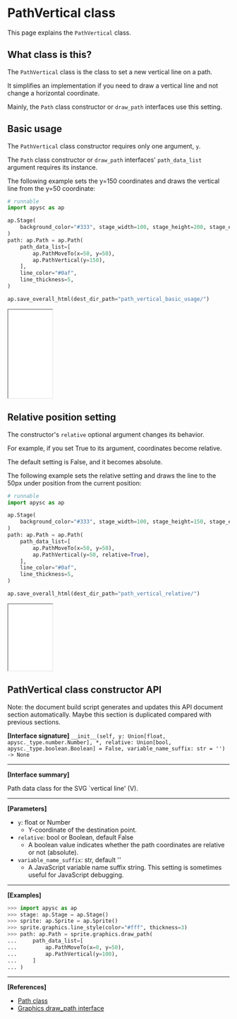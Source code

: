 # PathVertical class

This page explains the `PathVertical` class.

## What class is this?

The `PathVertical` class is the class to set a new vertical line on a path.

It simplifies an implementation if you need to draw a vertical line and not change a horizontal coordinate.

Mainly, the `Path` class constructor or `draw_path` interfaces use this setting.

## Basic usage

The `PathVertical` class constructor requires only one argument, `y`.

The `Path` class constructor or `draw_path` interfaces' `path_data_list` argument requires its instance.

The following example sets the y=150 coordinates and draws the vertical line from the y=50 coordinate:

```py
# runnable
import apysc as ap

ap.Stage(
    background_color="#333", stage_width=100, stage_height=200, stage_elem_id="stage"
)
path: ap.Path = ap.Path(
    path_data_list=[
        ap.PathMoveTo(x=50, y=50),
        ap.PathVertical(y=150),
    ],
    line_color="#0af",
    line_thickness=5,
)

ap.save_overall_html(dest_dir_path="path_vertical_basic_usage/")
```

<iframe src="static/path_vertical_basic_usage/index.html" width="100" height="200"></iframe>

## Relative position setting

The constructor's `relative` optional argument changes its behavior.

For example, if you set True to its argument, coordinates become relative.

The default setting is False, and it becomes absolute.

The following example sets the relative setting and draws the line to the 50px under position from the current position:

```py
# runnable
import apysc as ap

ap.Stage(
    background_color="#333", stage_width=100, stage_height=150, stage_elem_id="stage"
)
path: ap.Path = ap.Path(
    path_data_list=[
        ap.PathMoveTo(x=50, y=50),
        ap.PathVertical(y=50, relative=True),
    ],
    line_color="#0af",
    line_thickness=5,
)

ap.save_overall_html(dest_dir_path="path_vertical_relative/")
```

<iframe src="static/path_vertical_relative/index.html" width="100" height="150"></iframe>

## PathVertical class constructor API

<!-- Docstring: apysc._geom.path_vertical.PathVertical.__init__ -->

<span class="inconspicuous-txt">Note: the document build script generates and updates this API document section automatically. Maybe this section is duplicated compared with previous sections.</span>

**[Interface signature]** `__init__(self, y: Union[float, apysc._type.number.Number], *, relative: Union[bool, apysc._type.boolean.Boolean] = False, variable_name_suffix: str = '') -> None`<hr>

**[Interface summary]**

Path data class for the SVG `vertical line' (V).<hr>

**[Parameters]**

- `y`: float or Number
  - Y-coordinate of the destination point.
- `relative`: bool or Boolean, default False
  - A boolean value indicates whether the path coordinates are relative or not (absolute).
- `variable_name_suffix`: str, default ''
  - A JavaScript variable name suffix string. This setting is sometimes useful for JavaScript debugging.

<hr>

**[Examples]**

```py
>>> import apysc as ap
>>> stage: ap.Stage = ap.Stage()
>>> sprite: ap.Sprite = ap.Sprite()
>>> sprite.graphics.line_style(color="#fff", thickness=3)
>>> path: ap.Path = sprite.graphics.draw_path(
...     path_data_list=[
...         ap.PathMoveTo(x=0, y=50),
...         ap.PathVertical(y=100),
...     ]
... )
```

<hr>

**[References]**

- [Path class](https://simon-ritchie.github.io/apysc/en/path.html)
- [Graphics draw_path interface](https://simon-ritchie.github.io/apysc/en/graphics_draw_path.html)